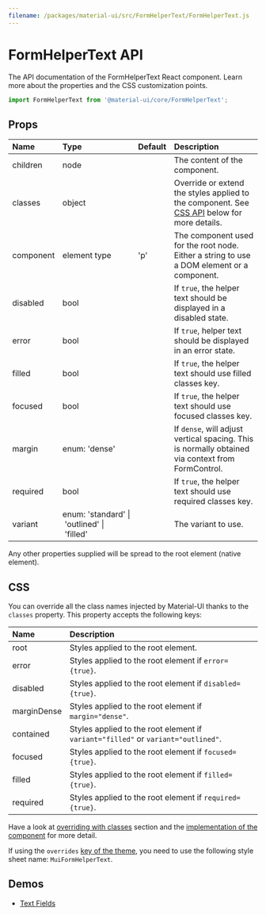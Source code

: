 ```yaml
---
filename: /packages/material-ui/src/FormHelperText/FormHelperText.js
---
```


<!--- This documentation is automatically generated, do not try to edit it. -->

# FormHelperText API

<p class="description">The API documentation of the FormHelperText React component. Learn more about the properties and the CSS customization points.</p>

```js
import FormHelperText from '@material-ui/core/FormHelperText';
```



## Props

| Name | Type | Default | Description |
|:-----|:-----|:--------|:------------|
| <span class="prop-name">children</span> | <span class="prop-type">node</span> |   | The content of the component. |
| <span class="prop-name">classes</span> | <span class="prop-type">object</span> |   | Override or extend the styles applied to the component. See [CSS API](#css) below for more details. |
| <span class="prop-name">component</span> | <span class="prop-type">element type</span> | <span class="prop-default">'p'</span> | The component used for the root node. Either a string to use a DOM element or a component. |
| <span class="prop-name">disabled</span> | <span class="prop-type">bool</span> |   | If `true`, the helper text should be displayed in a disabled state. |
| <span class="prop-name">error</span> | <span class="prop-type">bool</span> |   | If `true`, helper text should be displayed in an error state. |
| <span class="prop-name">filled</span> | <span class="prop-type">bool</span> |   | If `true`, the helper text should use filled classes key. |
| <span class="prop-name">focused</span> | <span class="prop-type">bool</span> |   | If `true`, the helper text should use focused classes key. |
| <span class="prop-name">margin</span> | <span class="prop-type">enum:&nbsp;'dense'<br></span> |   | If `dense`, will adjust vertical spacing. This is normally obtained via context from FormControl. |
| <span class="prop-name">required</span> | <span class="prop-type">bool</span> |   | If `true`, the helper text should use required classes key. |
| <span class="prop-name">variant</span> | <span class="prop-type">enum:&nbsp;'standard'&nbsp;&#124;<br>&nbsp;'outlined'&nbsp;&#124;<br>&nbsp;'filled'<br></span> |   | The variant to use. |

Any other properties supplied will be spread to the root element (native element).

## CSS

You can override all the class names injected by Material-UI thanks to the `classes` property.
This property accepts the following keys:


| Name | Description |
|:-----|:------------|
| <span class="prop-name">root</span> | Styles applied to the root element.
| <span class="prop-name">error</span> | Styles applied to the root element if `error={true}`.
| <span class="prop-name">disabled</span> | Styles applied to the root element if `disabled={true}`.
| <span class="prop-name">marginDense</span> | Styles applied to the root element if `margin="dense"`.
| <span class="prop-name">contained</span> | Styles applied to the root element if `variant="filled"` or `variant="outlined"`.
| <span class="prop-name">focused</span> | Styles applied to the root element if `focused={true}`.
| <span class="prop-name">filled</span> | Styles applied to the root element if `filled={true}`.
| <span class="prop-name">required</span> | Styles applied to the root element if `required={true}`.

Have a look at [overriding with classes](/customization/overrides/#overriding-with-classes) section
and the [implementation of the component](https://github.com/mui-org/material-ui/blob/master/packages/material-ui/src/FormHelperText/FormHelperText.js)
for more detail.

If using the `overrides` [key of the theme](/customization/themes/#css),
you need to use the following style sheet name: `MuiFormHelperText`.

## Demos

- [Text Fields](/demos/text-fields/)

